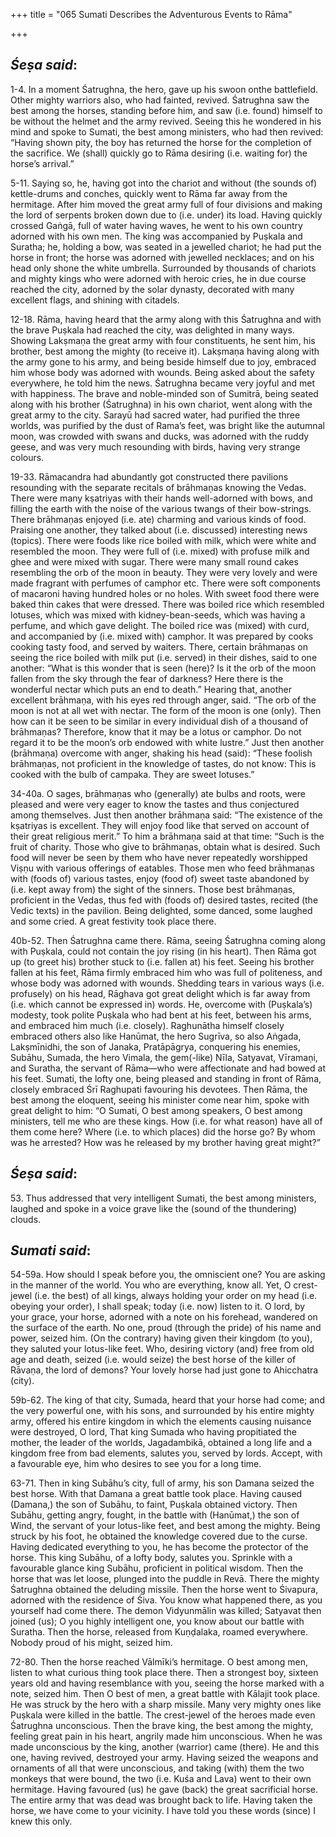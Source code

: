 +++
title = "065 Sumati Describes the Adventurous Events to Rāma"

+++
 

## *Śeṣa said*:

1-4. In a moment Śatrughna, the hero, gave up his swoon onthe battlefield. Other mighty warriors also, who had fainted, revived. Śatrughna saw the best among the horses, standing before him, and saw (i.e. found) himself to be without the helmet and the army revived. Seeing this he wondered in his mind and spoke to Sumati, the best among ministers, who had then revived: “Having shown pity, the boy has returned the horse for the completion of the sacrifice. We (shall) quickly go to Rāma desiring (i.e. waiting for) the horse’s arrival.”

5-11. Saying so, he, having got into the chariot and without (the sounds of) kettle-drums and conches, quickly went to Rāma far away from the hermitage. After him moved the great army full of four divisions and making the lord of serpents broken down due to (i.e. under) its load. Having quickly crossed Gaṅgā, full of water having waves, he went to his own country adorned with his own men. The king was accompanied by Puṣkala and Suratha; he, holding a bow, was seated in a jewelled chariot; he had put the horse in front; the horse was adorned with jewelled necklaces; and on his head only shone the white umbrella. Surrounded by thousands of chariots and mighty kings who were adorned with heroic cries, he in due course reached the city, adorned by the solar dynasty, decorated with many excellent flags, and shining with citadels.

12-18. Rāma, having heard that the army along with this Śatrughna and with the brave Puṣkala had reached the city, was delighted in many ways. Showing Lakṣmaṇa the great army with four constituents, he sent him, his brother, best among the mighty (to receive it). Lakṣmaṇa having along with the army gone to his army, and being beside himself due to joy, embraced him whose body was adorned with wounds. Being asked about the safety everywhere, he told him the news. Śatrughna became very joyful and met with happiness. The brave and noble-minded son of Sumitrā, being seated along with his brother (Śatrughna) in his own chariot, went along with the great army to the city. Sarayū had sacred water, had purified the three worlds, was purified by the dust of Rama’s feet, was bright like the autumnal moon, was crowded with swans and ducks, was adorned with the ruddy geese, and was very much resounding with birds, having very strange colours.

19-33. Rāmacandra had abundantly got constructed there pavilions resounding with the separate recitals of brāhmaṇas knowing the Vedas. There were many kṣatriyas with their hands well-adorned with bows, and filling the earth with the noise of the various twangs of their bow-strings. There brāhmaṇas enjoyed (i.e. ate) charming and various kinds of food. Praising one another, they talked about (i.e. discussed) interesting news (topics). There were foods like rice boiled with milk, which were white and resembled the moon. They were full of (i.e. mixed) with profuse milk and ghee and were mixed with sugar. There were many small round cakes resembling the orb of the moon in beauty. They were very lovely and were made fragrant with perfumes of camphor etc. There were soft components of macaroni having hundred holes or no holes. With sweet food there were baked thin cakes that were dressed. There was boiled rice which resembled lotuses, which was mixed with kidney-bean-seeds, which was having a perfume, and which gave delight. The boiled rice was (mixed) with curd, and accompanied by (i.e. mixed with) camphor. It was prepared by cooks cooking tasty food, and served by waiters. There, certain brāhmaṇas on seeing the rice boiled with milk put (i.e. served) in their dishes, said to one another: “What is this wonder that is seen (here)? Is it the orb of the moon fallen from the sky through the fear of darkness? Here there is the wonderful nectar which puts an end to death.” Hearing that, another excellent brāhmaṇa, with his eyes red through anger, said. “The orb of the moon is not at all wet with nectar. The form of the moon is one (only). Then how can it be seen to be similar in every individual dish of a thousand of brāhmaṇas? Therefore, know that it may be a lotus or camphor. Do not regard it to be the moon’s orb endowed with white lustre.” Just then another (brāhmaṇa) overcome with anger, shaking his head (said): “These foolish brāhmaṇas, not proficient in the knowledge of tastes, do not know: This is cooked with the bulb of campaka. They are sweet lotuses.”

34-40a. O sages, brāhmaṇas who (generally) ate bulbs and roots, were pleased and were very eager to know the tastes and thus conjectured among themselves. Just then another brāhmaṇa said: “The existence of the kṣatriyas is excellent. They will enjoy food like that served on account of their great religious merit.” To him a brāhmaṇa said at that time: “Such is the fruit of charity. Those who give to brāhmaṇas, obtain what is desired. Such food will never be seen by them who have never repeatedly worshipped Viṣṇu with various offerings of eatables. Those men who feed brāhmaṇas with (foods of) various tastes, enjoy (food of) sweet taste abandoned by (i.e. kept away from) the sight of the sinners. Those best brāhmaṇas, proficient in the Vedas, thus fed with (foods of) desired tastes, recited (the Vedic texts) in the pavilion. Being delighted, some danced, some laughed and some cried. A great festivity took place there.

40b-52. Then Śatrughna came there. Rāma, seeing Śatrughna coming along with Puṣkala, could not contain the joy rising (in his heart). Then Rāma got up (to greet his) brother stuck to (i.e. fallen at) his feet. Seeing his brother fallen at his feet, Rāma firmly embraced him who was full of politeness, and whose body was adorned with wounds. Shedding tears in various ways (i.e. profusely) on his head, Rāghava got great delight which is far away from (i.e. which cannot be expressed in) words. He, overcome with (Puṣkala’s) modesty, took polite Puṣkala who had bent at his feet, between his arms, and embraced him much (i.e. closely). Raghunātha himself closely embraced others also like Hanūmat, the hero Sugrīva, so also Aṅgada, Lakṣmīnidhi, the son of Janaka, Pratāpāgrya, conquering his enemies, Subāhu, Sumada, the hero Vimala, the gem(-like) Nīla, Satyavat, Vīramaṇi, and Suratha, the servant of Rāma—who were affectionate and had bowed at his feet. Sumati, the lofty one, being pleased and standing in front of Rāma, closely embraced Śrī Raghupati favouring his devotees. Then Rāma, the best among the eloquent, seeing his minister come near him, spoke with great delight to him: “O Sumati, O best among speakers, O best among ministers, tell me who are these kings. How (i.e. for what reason) have all of them come here? Where (i.e. to which places) did the horse go? By whom was he arrested? How was he released by my brother having great might?”

## *Śeṣa said*:

53\. Thus addressed that very intelligent Sumati, the best among ministers, laughed and spoke in a voice grave like the (sound of the thundering) clouds.

## *Sumati said*:

54-59a. How should I speak before you, the omniscient one? You are asking in the manner of the world. You who are everything, know all. Yet, O crest-jewel (i.e. the best) of all kings, always holding your order on my head (i.e. obeying your order), I shall speak; today (i.e. now) listen to it. O lord, by your grace, your horse, adorned with a note on his forehead, wandered on the surface of the earth. No one, proud (through the pride) of his name and power, seized him. (On the contrary) having given their kingdom (to you), they saluted your lotus-like feet. Who, desiring victory (and) free from old age and death, seized (i.e. would seize) the best horse of the killer of Rāvaṇa, the lord of demons? Your lovely horse had just gone to Ahicchatra (city).

59b-62. The king of that city, Sumada, heard that your horse had come; and the very powerful one, with his sons, and surrounded by his entire mighty army, offered his entire kingdom in which the elements causing nuisance were destroyed, O lord, That king Sumada who having propitiated the mother, the leader of the worlds, Jagadambikā, obtained a long life and a kingdom free from bad elements, salutes you, served by lords. Accept, with a favourable eye, him who desires to see you for a long time.

63-71. Then in king Subāhu’s city, full of army, his son Damana seized the best horse. With that Damana a great battle took place. Having caused (Damana,) the son of Subāhu, to faint, Puṣkala obtained victory. Then Subāhu, getting angry, fought, in the battle with (Hanūmat,) the son of Wind, the servant of your lotus-like feet, and best among the mighty. Being struck by his foot, he obtained the knowledge covered due to the curse. Having dedicated everything to you, he has become the protector of the horse. This king Subāhu, of a lofty body, salutes you. Sprinkle with a favourable glance king Subāhu, proficient in political wisdom. Then the horse that was let loose, plunged into the puddle in Revā. There the mighty Śatrughna obtained the deluding missile. Then the horse went to Śivapura, adorned with the residence of Śiva. You know what happened there, as you yourself had come there. The demon Vidyunmālin was killed; Satyavat then joined (us); O you highly intelligent one, you know about our battle with Suratha. Then the horse, released from Kuṇḍalaka, roamed everywhere. Nobody proud of his might, seized him.

72-80. Then the horse reached Vālmīki’s hermitage. O best among men, listen to what curious thing took place there. Then a strongest boy, sixteen years old and having resemblance with you, seeing the horse marked with a note, seized him. Then O best of men, a great battle with Kālajit took place. He was struck by the hero with a sharp missile. Many very mighty ones like Puṣkala were killed in the battle. The crest-jewel of the heroes made even Śatrughna unconscious. Then the brave king, the best among the mighty, feeling great pain in his heart, angrily made him unconscious. When he was made unconscious by the king, another (warrior) came (there). He and this one, having revived, destroyed your army. Having seized the weapons and ornaments of all that were unconscious, and taking (with) them the two monkeys that were bound, the two (i.e. Kuśa and Lava) went to their own hermitage. Having favoured (us) he gave (back) the great sacrificial horse. The entire army that was dead was brought back to life. Having taken the horse, we have come to your vicinity. I have told you these words (since) I knew this only.


